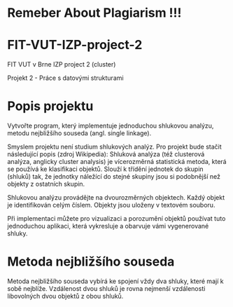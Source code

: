 # Remeber About Plagiarism !!!
# FIT-VUT-IZP-project-2

FIT VUT v Brne IZP project 2 (cluster)

Projekt 2 - Práce s datovými strukturami

# Popis projektu

Vytvořte program, který implementuje jednoduchou shlukovou analýzu, metodu nejbližšího souseda (angl. single linkage).

Smyslem projektu není studium shlukových analýz. Pro projekt bude stačit následující popis (zdroj Wikipedia): Shluková analýza (též clusterová analýza, anglicky cluster analysis) je vícerozměrná statistická metoda, která se používá ke klasifikaci objektů. Slouží k třídění jednotek do skupin (shluků) tak, že jednotky náležící do stejné skupiny jsou si podobnější než objekty z ostatních skupin.

Shlukovou analýzu provádějte na dvourozměrných objektech. Každý objekt je identifikován celým číslem. Objekty jsou uloženy v textovém souboru.

Při implementaci můžete pro vizualizaci a porozumění objektů používat tuto jednoduchou aplikaci, která vykresluje a obarvuje vámi vygenerované shluky.

# Metoda nejbližšího souseda

Metoda nejbližšího souseda vybírá ke spojení vždy dva shluky, které mají k sobě nejblíže. Vzdálenost dvou shluků je rovna nejmenší vzdálenosti libovolných dvou objektů z obou shluků. 
